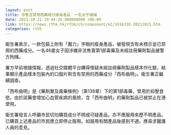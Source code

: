 ```yaml
---
layout: post
title: 涉售含禁用西藥成分瘦身產品　一名女子被捕
date: 2021-10-21 19:44:26.000000000 +08:00
link: https://news.rthk.hk/rthk/ch/component/k2/1616318-20211021.htm
categories: rthk
---
```


衞生署表示，一款包裝上附有「魔力」字眼的瘦身產品，被發現含有未標示並已禁用的西藥成分。一名46歲女子因涉嫌非法售賣第1部毒藥及未經註冊藥劑製品被警方拘捕。

署方早前根據情報，透過社交媒體平台購得懷疑未經註冊藥劑製品樣本作化驗，結果顯示產品樣本包裝內的口服片劑含有禁用的西藥成分「西布曲明」。衞生署正繼續調查。

「西布曲明」是《藥劑業及毒藥條例》（第138章）下的第1部毒藥，曾用於抑壓食慾。由於該藥會增加心血管疾病的風險，含「西布曲明」的藥劑製品已被禁止在港使用。

衞生署發言人呼籲市民切勿購買成分不明或可疑產品，亦不應服用來歷不明產品。已購買上述產品的市民應立即停止服用。如服用有關產品後感到不適，應尋求醫護人員的意見。
